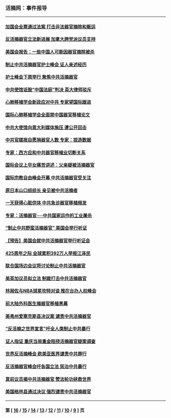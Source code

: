 ### 活摘网：事件报导
---
#### [加国会全票通过法案 打击非法器官摘除和贩运](../../pages/nf5877/n13884924.md?05140430) 
#### [反活摘器官立法新进展 加拿大跨党派议员支持](../../pages/nf5877/n13876061.md?05140430) 
#### [美国会报告：一些中国人可能因器官摘除被杀](../../pages/nf5877/n13867964.md?05140430) 
#### [制止中共活摘器官护士峰会 证人亲述经历](../../pages/nf5877/n13859007.md?05140430) 
#### [护士峰会下周举行 聚焦中共活摘器官](../../pages/nf5877/n13855418.md?05140430) 
#### [中共使馆诋毁“中国法庭”判决 英大律师驳斥](../../pages/nf5877/n13833945.md?05140430) 
#### [心肺移植学会新政应对中共 专家望国际跟进](../../pages/nf5877/n13829043.md?05140430) 
#### [国际心肺移植学会全面禁中国器官移植论文](../../pages/nf5877/n13827785.md?05140430) 
#### [中共大使馆向意大利媒体施压 遭公开回击](../../pages/nf5877/n13826038.md?05140430) 
#### [中共官媒报自愿捐器官人数 专家：捏造数据](../../pages/nf5877/n13814130.md?05140430) 
#### [专家：西方应和中共器官移植业切断关系](../../pages/nf5877/n13772828.md?05140430) 
#### [国际会议上华女痛苦讲述：父亲疑被活摘器官](../../pages/nf5877/n13771583.md?05140430) 
#### [国际宗教自由峰会开幕 中共活摘器官受关注](../../pages/nf5877/n13769995.md?05140430) 
#### [原日本山口组组长 亲见被中共活摘者](../../pages/nf5877/n13767360.md?05140430) 
#### [一天获得心脏供体 中共急诊器官移植频发](../../pages/nf5877/n13764689.md?05140430) 
#### [专家：活摘器官──中共国家运作的工业屠杀](../../pages/nf5877/n13761178.md?05140430) 
#### [“制止中共野蛮活摘器官” 美国会举行听证](../../pages/nf5877/n13735831.md?05140430) 
#### [【预告】美国会就中共活摘器官举行听证会](../../pages/nf5877/n13732843.md?05140430) 
#### [425周年之际 全球累积392万人举报江泽民](../../pages/nf5877/n13719232.md?05140430) 
#### [联合国场边会议将讨论制止中共活摘器官](../../pages/nf5877/n13656361.md?05140430) 
#### [美英加议员拟立法 制裁打击中共活摘器官](../../pages/nf5877/n13430251.md?05140430) 
#### [林昶佐与NBA球星坎特对谈 推在台办人权峰会](../../pages/nf5877/n13414467.md?05140430) 
#### [前大陆外科医生揭器官移植黑幕](../../pages/nf5877/n13401416.md?05140430) 
#### [美弗州爱塞克斯县决议案 谴责中共活摘器官](../../pages/nf5877/n13320919.md?05140430) 
#### [“反活摘之世界宣言”吁全人类制止中共暴行](../../pages/nf5877/n13259730.md?05140430) 
#### [证人指证 重庆当局重金阻挠活摘器官疑案调查](../../pages/nf5877/n13259127.md?05140430) 
#### [世界反活摘峰会 欧美亚医界谴责中共罪行](../../pages/nf5877/n13253550.md?05140430) 
#### [反活摘器官峰会吁各国立法 惩治中共暴行](../../pages/nf5877/n13245052.md?05140430) 
#### [意前议员揭中共活摘器官 赞法轮功拯救世界](../../pages/nf5877/n13203445.md?05140430) 
#### [美国格林县通过决议 强烈谴责中共活摘器官](../../pages/nf5877/n13119367.md?05140430) 

---
#### 第 [ [16](./16.md?05140430) / [15](./15.md?05140430) / [14](./14.md?05140430) / [13](./13.md?05140430) / [12](./12.md?05140430) / [11](./11.md?05140430) / [10](./10.md?05140430) / [9](./9.md?05140430) ] 页
